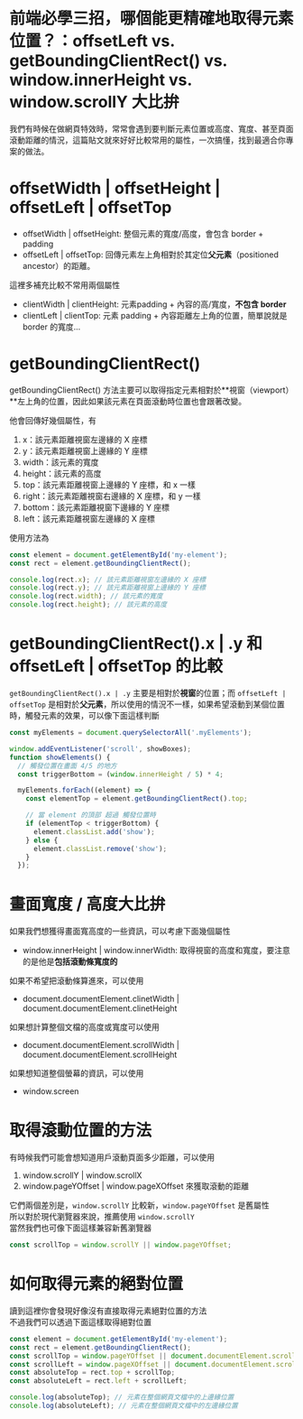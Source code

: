# 前端必學三招，哪個能更精確地取得元素位置？：offsetLeft vs. getBoundingClientRect() vs. window.innerHeight vs. window.scrollY  大比拚
我們有時候在做網頁特效時，常常會遇到要判斷元素位置或高度、寬度、甚至頁面滾動距離的情況，這篇貼文就來好好比較常用的屬性，一次搞懂，找到最適合你專案的做法。

# offsetWidth | offsetHeight | offsetLeft | offsetTop 
* offsetWidth | offsetHeight: 整個元素的寬度/高度，會包含 border + padding
* offsetLeft | offsetTop: 回傳元素左上角相對於其定位**父元素**（positioned ancestor）的距離。

這裡多補充比較不常用兩個屬性

* clientWidth | clientHeight: 元素padding + 內容的高/寬度，**不包含 border**
* clientLeft | clientTop: 元素 padding + 內容距離左上角的位置，簡單說就是 border 的寬度... 

# getBoundingClientRect()
getBoundingClientRect() 方法主要可以取得指定元素相對於**視窗（viewport）**左上角的位置，因此如果該元素在頁面滾動時位置也會跟著改變。

他會回傳好幾個屬性，有
1. x：該元素距離視窗左邊緣的 X 座標
2. y：該元素距離視窗上邊緣的 Y 座標
3. width：該元素的寬度
4. height：該元素的高度
5. top：該元素距離視窗上邊緣的 Y 座標，和 x 一樣
6. right：該元素距離視窗右邊緣的 X 座標，和 y 一樣
7. bottom：該元素距離視窗下邊緣的 Y 座標
8. left：該元素距離視窗左邊緣的 X 座標

使用方法為
```js
const element = document.getElementById('my-element');
const rect = element.getBoundingClientRect();

console.log(rect.x); // 該元素距離視窗左邊緣的 X 座標
console.log(rect.y); // 該元素距離視窗上邊緣的 Y 座標
console.log(rect.width); // 該元素的寬度
console.log(rect.height); // 該元素的高度
```

# getBoundingClientRect().x | .y 和 offsetLeft | offsetTop 的比較
`getBoundingClientRect().x | .y` 主要是相對於**視窗**的位置；而 `offsetLeft | offsetTop` 是相對於**父元素**，所以使用的情況不一樣，如果希望滾動到某個位置時，觸發元素的效果，可以像下面這樣判斷

```js
const myElements = document.querySelectorAll('.myElements');

window.addEventListener('scroll', showBoxes);
function showElements() {
  // 觸發位置在畫面 4/5 的地方
  const triggerBottom = (window.innerHeight / 5) * 4;

  myElements.forEach((element) => {
    const elementTop = element.getBoundingClientRect().top;

    // 當 element 的頂部 超過 觸發位置時
    if (elementTop < triggerBottom) {
      element.classList.add('show');
    } else {
      element.classList.remove('show');
    }
  });
```

# 畫面寬度 / 高度大比拚

如果我們想獲得畫面寬高度的一些資訊，可以考慮下面幾個屬性
* window.innerHeight | window.innerWidth: 取得視窗的高度和寬度，要注意的是他是**包括滾動條寬度的**

如果不希望把滾動條算進來，可以使用
* document.documentElement.clinetWidth | document.documentElement.clinetHeight

如果想計算整個文檔的高度或寬度可以使用
* document.documentElement.scrollWidth | document.documentElement.scrollHeight

如果想知道整個螢幕的資訊，可以使用
* window.screen

# 取得滾動位置的方法
有時候我們可能會想知道用戶滾動頁面多少距離，可以使用
1. window.scrollY | window.scrollX
2. window.pageYOffset | window.pageXOffset 
來獲取滾動的距離

它們兩個差別是，`window.scrollY` 比較新，`window.pageYOffset` 是舊屬性  
所以對於現代瀏覽器來說，推薦使用 `window.scrollY`  
當然我們也可像下面這樣兼容新舊瀏覽器
```js
const scrollTop = window.scrollY || window.pageYOffset;
```

# 如何取得元素的絕對位置

讀到這裡你會發現好像沒有直接取得元素絕對位置的方法  
不過我們可以透過下面這樣取得絕對位置   

```js
const element = document.getElementById('my-element');
const rect = element.getBoundingClientRect();
const scrollTop = window.pageYOffset || document.documentElement.scrollTop;
const scrollLeft = window.pageXOffset || document.documentElement.scrollLeft;
const absoluteTop = rect.top + scrollTop;
const absoluteLeft = rect.left + scrollLeft;

console.log(absoluteTop); // 元素在整個網頁文檔中的上邊緣位置
console.log(absoluteLeft); // 元素在整個網頁文檔中的左邊緣位置
```
